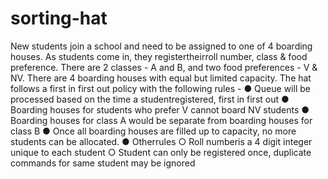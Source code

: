 # sorting-hat 

New students join a school and need to be assigned to one of 4 boarding houses. As students come in,
they registertheirroll number, class & food preference. There are 2 classes - A and B, and two food
preferences - V & NV. There are 4 boarding houses with equal but limited capacity. The hat follows a
first in first out policy with the following rules -
● Queue will be processed based on the time a studentregistered, first in first out
● Boarding houses for students who prefer V cannot board NV students
● Boarding houses for class A would be separate from boarding houses for class B
● Once all boarding houses are filled up to capacity, no more students can be allocated.
● Otherrules
○ Roll numberis a 4 digit integer unique to each student
○ Student can only be registered once, duplicate commands for same student may be
ignored


